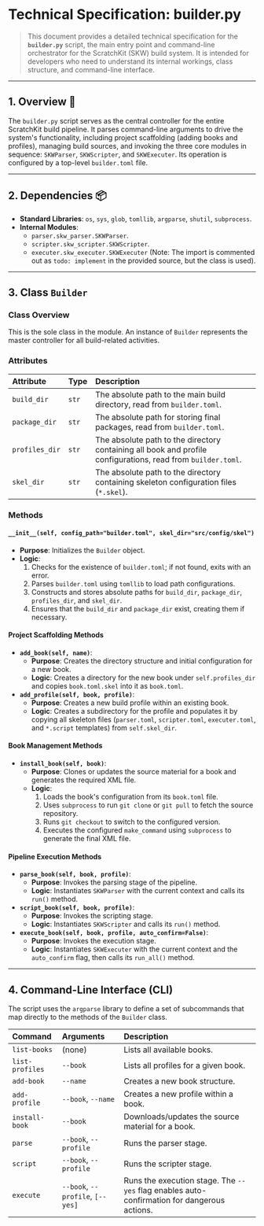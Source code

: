 # Technical Specification: builder.py

> This document provides a detailed technical specification for the **`builder.py`** script, the main entry point and command-line orchestrator for the ScratchKit (SKW) build system. It is intended for developers who need to understand its internal workings, class structure, and command-line interface.

---

## 1. Overview 📜

The `builder.py` script serves as the central controller for the entire ScratchKit build pipeline. It parses command-line arguments to drive the system's functionality, including project scaffolding (adding books and profiles), managing build sources, and invoking the three core modules in sequence: `SKWParser`, `SKWScripter`, and `SKWExecuter`. Its operation is configured by a top-level `builder.toml` file.

---

## 2. Dependencies 📦

* **Standard Libraries**: `os`, `sys`, `glob`, `tomllib`, `argparse`, `shutil`, `subprocess`.
* **Internal Modules**:
    * `parser.skw_parser.SKWParser`.
    * `scripter.skw_scripter.SKWScripter`.
    * `executer.skw_executer.SKWExecuter` (Note: The import is commented out as `todo: implement` in the provided source, but the class is used).

---

## 3. Class `Builder`

### Class Overview

This is the sole class in the module. An instance of `Builder` represents the master controller for all build-related activities.

### Attributes

| Attribute | Type | Description |
| :--- | :--- | :--- |
| `build_dir` | `str` | The absolute path to the main build directory, read from `builder.toml`. |
| `package_dir` | `str` | The absolute path for storing final packages, read from `builder.toml`. |
| `profiles_dir` | `str` | The absolute path to the directory containing all book and profile configurations, read from `builder.toml`. |
| `skel_dir` | `str` | The absolute path to the directory containing skeleton configuration files (`*.skel`). |

### Methods

#### `__init__(self, config_path="builder.toml", skel_dir="src/config/skel")`

* **Purpose**: Initializes the `Builder` object.
* **Logic**:
    1.  Checks for the existence of `builder.toml`; if not found, exits with an error.
    2.  Parses `builder.toml` using `tomllib` to load path configurations.
    3.  Constructs and stores absolute paths for `build_dir`, `package_dir`, `profiles_dir`, and `skel_dir`.
    4.  Ensures that the `build_dir` and `package_dir` exist, creating them if necessary.

#### Project Scaffolding Methods

* **`add_book(self, name)`**:
    * **Purpose**: Creates the directory structure and initial configuration for a new book.
    * **Logic**: Creates a directory for the new book under `self.profiles_dir` and copies `book.toml.skel` into it as `book.toml`.
* **`add_profile(self, book, profile)`**:
    * **Purpose**: Creates a new build profile within an existing book.
    * **Logic**: Creates a subdirectory for the profile and populates it by copying all skeleton files (`parser.toml`, `scripter.toml`, `executer.toml`, and `*.script` templates) from `self.skel_dir`.

#### Book Management Methods

* **`install_book(self, book)`**:
    * **Purpose**: Clones or updates the source material for a book and generates the required XML file.
    * **Logic**:
        1.  Loads the book's configuration from its `book.toml` file.
        2.  Uses `subprocess` to run `git clone` or `git pull` to fetch the source repository.
        3.  Runs `git checkout` to switch to the configured version.
        4.  Executes the configured `make_command` using `subprocess` to generate the final XML file.

#### Pipeline Execution Methods

* **`parse_book(self, book, profile)`**:
    * **Purpose**: Invokes the parsing stage of the pipeline.
    * **Logic**: Instantiates `SKWParser` with the current context and calls its `run()` method.
* **`script_book(self, book, profile)`**:
    * **Purpose**: Invokes the scripting stage.
    * **Logic**: Instantiates `SKWScripter` and calls its `run()` method.
* **`execute_book(self, book, profile, auto_confirm=False)`**:
    * **Purpose**: Invokes the execution stage.
    * **Logic**: Instantiates `SKWExecuter` with the current context and the `auto_confirm` flag, then calls its `run_all()` method.

---

## 4. Command-Line Interface (CLI)

The script uses the `argparse` library to define a set of subcommands that map directly to the methods of the `Builder` class.

| Command | Arguments | Description |
| :--- | :--- | :--- |
| `list-books` | (none) | Lists all available books. |
| `list-profiles` | `--book` | Lists all profiles for a given book. |
| `add-book` | `--name` | Creates a new book structure. |
| `add-profile` | `--book`, `--name` | Creates a new profile within a book. |
| `install-book` | `--book` | Downloads/updates the source material for a book. |
| `parse` | `--book`, `--profile` | Runs the parser stage. |
| `script` | `--book`, `--profile` | Runs the scripter stage. |
| `execute` | `--book`, `--profile`, `[--yes]` | Runs the execution stage. The `--yes` flag enables auto-confirmation for dangerous actions. |
